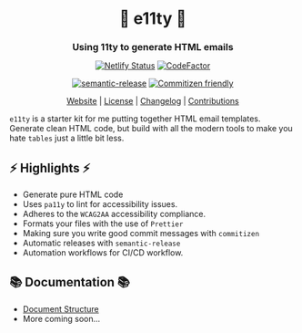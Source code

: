 <center>
	<h1><strong>📧 e11ty 📧</strong></h1>
</center>

<center>
<h3 style="margin-bottom:10px"><strong>Using 11ty to generate HTML emails</strong></h3>

[![Netlify Status](https://api.netlify.com/api/v1/badges/1f887774-95e7-4069-978a-128f3337a18d/deploy-status)](https://app.netlify.com/sites/peaceful-banach-b29143/deploys) [![CodeFactor](https://www.codefactor.io/repository/github/palebludot/e11ty/badge)](https://www.codefactor.io/repository/github/palebludot/e11ty)

[![semantic-release](https://img.shields.io/badge/%20%20%F0%9F%93%A6%F0%9F%9A%80-semantic--release-e10079.svg)](https://github.com/semantic-release/semantic-release) [![Commitizen friendly](https://img.shields.io/badge/commitizen-friendly-brightgreen.svg)](http://commitizen.github.io/cz-cli/)

[Website](https://e11ty.netlify.app) | [License](LICENSE.md) | [Changelog](CHANGELOG.md) | [Contributions](https://github.com/PaleBluDot/.github/blob/main/.github/CONTRIBUTING.md)

</center>

`e11ty` is a starter kit for me putting together HTML email templates. Generate clean HTML code, but build with all the modern tools to make you hate `tables` just a little bit less.

## ⚡ Highlights ⚡

- Generate pure HTML code
- Uses `pa11y` to lint for accessibility issues.
- Adheres to the `WCAG2AA` accessibility compliance.
- Formats your files with the use of `Prettier`
- Making sure you write good commit messages with `commitizen`
- Automatic releases with `semantic-release`
- Automation workflows for CI/CD workflow.

## 📚 Documentation 📚

- [Document Structure](docs/stucture.md)
- More coming soon...
